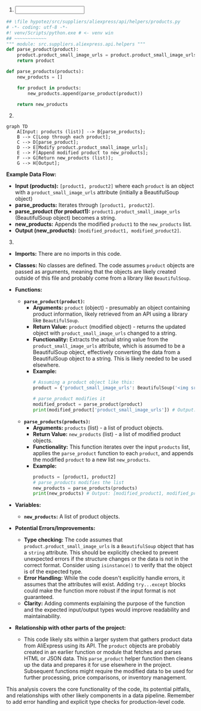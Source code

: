 1. **<input code>**

```python
## \file hypotez/src/suppliers/aliexpress/api/helpers/products.py
# -*- coding: utf-8 -*-
#! venv/Scripts/python.exe # <- venv win
## ~~~~~~~~~~~~
""" module: src.suppliers.aliexpress.api.helpers """
def parse_product(product):
    product.product_small_image_urls = product.product_small_image_urls.string
    return product

def parse_products(products):
    new_products = []

    for product in products:
        new_products.append(parse_product(product))

    return new_products
```

2. **<algorithm>**

```mermaid
graph TD
    A[Input: products (list)] --> B{parse_products};
    B --> C[Loop through each product];
    C --> D[parse_product];
    D --> E[Modify product.product_small_image_urls];
    E --> F[Append modified product to new_products];
    F --> G[Return new_products (list)];
    G --> H[Output];
```

**Example Data Flow:**

* **Input (products):** `[product1, product2]`  where each `product` is an object with a `product_small_image_urls` attribute (initially a BeautifulSoup object)
* **parse_products:** Iterates through `[product1, product2]`.
* **parse_product (for product1):**  `product1.product_small_image_urls` (BeautifulSoup object) becomes a string.
* **new_products:** Appends the modified `product1` to the `new_products` list.
* **Output (new_products):** `[modified_product1, modified_product2]`.


3. **<explanation>**

* **Imports:** There are no imports in this code.

* **Classes:** No classes are defined. The code assumes `product` objects are passed as arguments, meaning that the objects are likely created outside of this file and probably come from a library like `BeautifulSoup`.

* **Functions:**
    * **`parse_product(product)`:**
        * **Arguments:** `product` (object) - presumably an object containing product information, likely retrieved from an API using a library like `BeautifulSoup`.
        * **Return Value:** `product` (modified object) - returns the updated object with `product_small_image_urls` changed to a string.
        * **Functionality:** Extracts the actual string value from the `product_small_image_urls` attribute, which is assumed to be a BeautifulSoup object, effectively converting the data from a BeautifulSoup object to a string. This is likely needed to be used elsewhere.  
        * **Example:**
          ```python
          # Assuming a product object like this:
          product = {'product_small_image_urls': BeautifulSoup('<img src="image.jpg"></img>', 'html.parser')}
          
          # parse_product modifies it
          modified_product = parse_product(product)
          print(modified_product['product_small_image_urls']) # Output: '<img src="image.jpg"></img>'
          ```
    * **`parse_products(products)`:**
        * **Arguments:** `products` (list) - a list of product objects.
        * **Return Value:** `new_products` (list) - a list of modified product objects.
        * **Functionality:** This function iterates over the input `products` list, applies the `parse_product` function to each `product`, and appends the modified `product` to a new list `new_products`.
        * **Example:**
          ```python
          products = [product1, product2]
          # parse_products modifies the list
          new_products = parse_products(products)
          print(new_products) # Output: [modified_product1, modified_product2]
          ```

* **Variables:**
    * **`new_products`:** A list of product objects.

* **Potential Errors/Improvements:**

    * **Type checking:**  The code assumes that `product.product_small_image_urls` is a `BeautifulSoup` object that has a `string` attribute. This should be explicitly checked to prevent unexpected errors if the structure changes or the data is not in the correct format.  Consider using `isinstance()` to verify that the object is of the expected type.
    * **Error Handling:**  While the code doesn't explicitly handle errors, it assumes that the attributes will exist.  Adding `try...except` blocks could make the function more robust if the input format is not guaranteed.
    * **Clarity:**  Adding comments explaining the purpose of the function and the expected input/output types would improve readability and maintainability.

* **Relationship with other parts of the project:**

    * This code likely sits within a larger system that gathers product data from AliExpress using its API. The `product` objects are probably created in an earlier function or module that fetches and parses HTML or JSON data.  This `parse_product` helper function then cleans up the data and prepares it for use elsewhere in the project.  Subsequent functions might require the modified data to be used for further processing, price comparisons, or inventory management.


This analysis covers the core functionality of the code, its potential pitfalls, and relationships with other likely components in a data pipeline. Remember to add error handling and explicit type checks for production-level code.